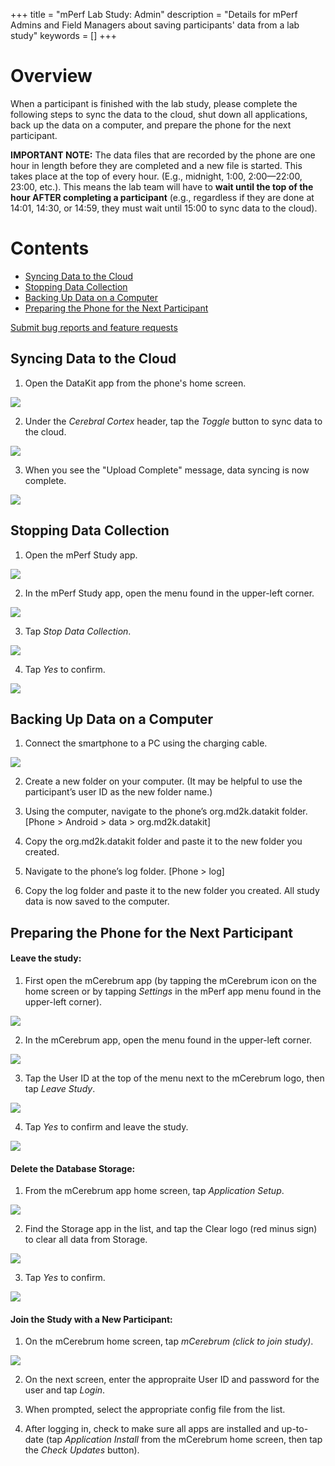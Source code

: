 +++
title = "mPerf Lab Study: Admin"
description = "Details for mPerf Admins and Field Managers about saving participants' data from a lab study"
keywords = []
+++


# Overview

When a participant is finished with the lab study, please complete the following steps to sync the data to the cloud, shut down all applications, back up the data on a computer, and prepare the phone for the next participant.

**IMPORTANT NOTE:** The data files that are recorded by the phone are one hour in length before they are completed and a new file is started. This takes place at the top of every hour. (E.g., midnight, 1:00, 2:00—22:00, 23:00, etc.). This means the lab team will have to **wait until the top of the hour AFTER completing a participant** (e.g., regardless if they are done at 14:01, 14:30, or 14:59, they must wait until 15:00 to sync data to the cloud).

# Contents

- [Syncing Data to the Cloud](#syncing)
- [Stopping Data Collection](#stopping)
- [Backing Up Data on a Computer](#backing)
- [Preparing the Phone for the Next Participant](#preparing)


[Submit bug reports and feature requests](http://software.md2k.org/under-the-hood/feedback/)


## <a name="syncing"></a>Syncing Data to the Cloud

1) Open the DataKit app from the phone's home screen.

<img src="/img/howto/mPerf/DatakitAppIcon.png">

2) Under the *Cerebral Cortex* header, tap the *Toggle* button to sync data to the cloud.

<img src="/img/howto/mPerf/DatakitToggle.png">

3) When you see the "Upload Complete" message, data syncing is now complete.

<img src="/img/howto/mPerf/DatakitUploadComplete.png">


## <a name="stopping"></a>Stopping Data Collection

1) Open the mPerf Study app.

<img src="/img/howto/mPerf/mPerfStudyIcon.png">

2) In the mPerf Study app, open the menu found in the upper-left corner.

<img src="/img/howto/mPerf/menuIcon.png">

3) Tap *Stop Data Collection*.

<img src="/img/howto/mPerf/stopDataCollection.png">

4) Tap *Yes* to confirm.

<img src="/img/howto/mPerf/stopDataConfirm.png">


## <a name="backing"></a>Backing Up Data on a Computer

1) Connect the smartphone to a PC using the charging cable.

<img src="/img/howto/mPerf/phone2computer.png">

2) Create a new folder on your computer. (It may be helpful to use the participant’s user ID as the new folder name.)

3) Using the computer, navigate to the phone’s org.md2k.datakit folder. [Phone > Android > data > org.md2k.datakit]

4) Copy the org.md2k.datakit folder and paste it to the new folder you created.

5) Navigate to the phone’s log folder. [Phone > log]

6) Copy the log folder and paste it to the new folder you created. All study data is now saved to the computer.


## <a name="preparing"></a>Preparing the Phone for the Next Participant

#### Leave the study:

1) First open the mCerebrum app (by tapping the mCerebrum icon on the home screen or by tapping *Settings* in the mPerf app menu found in the upper-left corner).

<img src="/img/howto/mPerf/mCerebrumAppHome.png">

2) In the mCerebrum app, open the menu found in the upper-left corner.

<img src="/img/howto/mPerf/menuIcon.png">

3) Tap the User ID at the top of the menu next to the mCerebrum logo, then tap *Leave Study*.

<img src="/img/howto/mPerf/leaveStudyButton.png">

4) Tap *Yes* to confirm and leave the study.

<img src="/img/howto/mPerf/leaveStudyConfirm.png">


#### Delete the Database Storage:

1) From the mCerebrum app home screen, tap *Application Setup*.

<img src="/img/howto/mPerf/applicationSetup.png">

2) Find the Storage app in the list, and tap the Clear logo (red minus sign) to clear all data from Storage.

<img src="/img/howto/mPerf/storageMinus.png">

3) Tap *Yes* to confirm.

<img src="/img/howto/mPerf/deleteDatabaseFiles.png">


#### Join the Study with a New Participant:

1) On the mCerebrum home screen, tap *mCerebrum (click to join study)*.

<img src="/img/howto/mPerf/click2join.png">

2) On the next screen, enter the appropraite User ID and password for the user and tap *Login*.

3) When prompted, select the appropriate config file from the list.

4) After logging in, check to make sure all apps are installed and up-to-date (tap *Application Install* from the mCerebrum home screen, then tap the *Check Updates* button).
